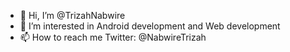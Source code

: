- 👋 Hi, I’m @TrizahNabwire
- 👀 I’m interested in Android development and Web development
- 📫 How to reach me Twitter: @NabwireTrizah

<!---
TrizahNabwire/TrizahNabwire is a ✨ special ✨ repository because its `README.md` (this file) appears on your GitHub profile.
You can click the Preview link to take a look at your changes.
--->
